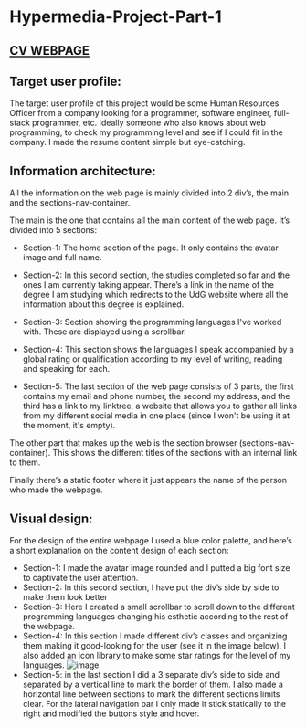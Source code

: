 # Hypermedia-Project-Part-1

## [CV WEBPAGE](curriculum.html)

## Target user profile:
The target user profile of this project would be some Human Resources Officer from a company looking for a programmer, software engineer, full-stack programmer, etc. 
Ideally someone who also knows about web programming, to check my programming level and see if I could fit in the company. I made the resume content simple but eye-catching.


## Information architecture:
All the information on the web page is mainly divided into 2 div’s, the main and the sections-nav-container.

The main is the one that contains all the main content of the web page. It’s divided into 5 sections:
-	Section-1: 
The home section of the page. It only contains the avatar image and full name.

-	Section-2:
In this second section, the studies completed so far and the ones I am currently taking appear. There’s a link in the name of the degree I am studying which redirects to the UdG website where all the information about this degree is explained.

-	Section-3:
Section showing the programming languages I've worked with. These are displayed using a scrollbar.

-	Section-4:
This section shows the languages I speak accompanied by a global rating or qualification according to my level of writing, reading and speaking for each.

-	Section-5:
The last section of the web page consists of 3 parts, the first contains my email and phone number, the second my address, and the third has a link to my linktree, a website that allows you to gather all links from my different social media in one place (since I won't be using it at the moment, it's empty).


The other part that makes up the web is the section browser (sections-nav-container). This shows the different titles of the sections with an internal link to them.

Finally there’s a static footer where it just appears the name of the person who made the webpage.


## Visual design:
For the design of the entire webpage I used a blue color palette, and here’s a short explanation on the content design of each section:
-	Section-1: I made the avatar image rounded and I putted a big font size to captivate the user attention.
-	Section-2: In this second section, I have put the div’s side by side to make them look better
-	Section-3: Here I created a small scrollbar to scroll down to the different programming languages changing his esthetic according to the rest of the webpage. 
-	Section-4: In this section I made different div’s classes and organizing them making it good-looking for the user (see it in the image below). I also added an icon library to make some star ratings for the level of my languages.
 ![image](https://user-images.githubusercontent.com/99122200/199270280-aacf119e-20aa-45d7-ae19-1192ba5e1efc.png)
-	Section-5: in the last section I did a 3 separate div’s side to side and separated by a vertical line to mark the border of them.
I also made a horizontal line between sections to mark the different sections limits clear.
For the lateral navigation bar I only made it stick statically to the right and modified the buttons style and hover.



